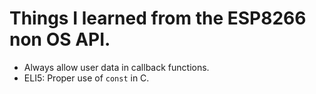 Things I learned from the ESP8266 non OS API.
=============================================

* Always allow user data in callback functions.
* ELI5: Proper use of `const` in C.
